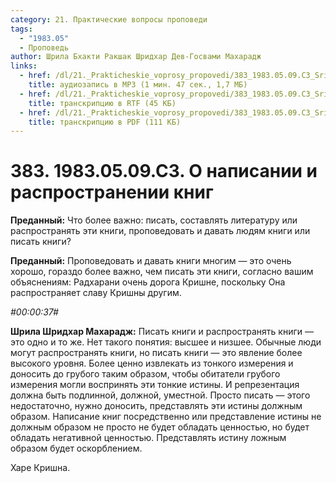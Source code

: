 ```yaml
---
category: 21. Практические вопросы проповеди
tags:
  - "1983.05"
  - Проповедь
author: Шрила Бхакти Ракшак Шридхар Дев-Госвами Махарадж
links:
  - href: /dl/21._Prakticheskie_voprosy_propovedi/383_1983.05.09.C3_SridharMj_O_napisanii_i_rasprostronenii_knig.mp3
    title: аудиозапись в MP3 (1 мин. 47 сек., 1,7 МБ)
  - href: /dl/21._Prakticheskie_voprosy_propovedi/383_1983.05.09.C3_SridharMj_O_napisanii_i_rasprostronenii_knig.rtf
    title: транскрипцию в RTF (45 КБ)
  - href: /dl/21._Prakticheskie_voprosy_propovedi/383_1983.05.09.C3_SridharMj_O_napisanii_i_rasprostronenii_knig.pdf
    title: транскрипцию в PDF (111 КБ)
---
```


# 383. 1983.05.09.C3. О написании и распространении книг

**Преданный:** Что более важно: писать, составлять литературу или распространять эти книги, проповедовать и давать людям книги или писать книги?

**Преданный:** Проповедовать и давать книги многим — это очень хорошо, гораздо более важно, чем писать эти книги, согласно вашим объяснениям: Радхарани очень дорога Кришне, поскольку Она распространяет славу Кришны другим.

*#00:00:37#*

**Шрила Шридхар Махарадж:** Писать книги и распространять книги — это одно и то же. Нет такого понятия: высшее и низшее. Обычные люди могут распространять книги, но писать книги — это явление более высокого уровня. Более ценно извлекать из тонкого измерения и доносить до грубого таким образом, чтобы обитатели грубого измерения могли воспринять эти тонкие истины. И репрезентация должна быть подлинной, должной, уместной. Просто писать — этого недостаточно, нужно доносить, представлять эти истины должным образом. Написание книг посредственно или представление истины не должным образом не просто не будет обладать ценностью, но будет обладать негативной ценностью. Представлять истину ложным образом будет оскорблением.

Харе Кришна.

